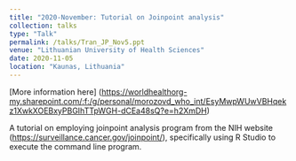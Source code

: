 ```yaml
---
title: "2020-November: Tutorial on Joinpoint analysis"
collection: talks
type: "Talk"
permalink: /talks/Tran_JP_Nov5.ppt
venue: "Lithuanian University of Health Sciences"
date: 2020-11-05
location: "Kaunas, Lithuania"
---
```


[More information here] (https://worldhealthorg-my.sharepoint.com/:f:/g/personal/morozovd_who_int/EsyMwpWUwVBHqekz1XwkXOEBxyPBGIhTTpWGH-dCEa48sQ?e=h2XmDH)

A tutorial on employing joinpoint analysis program from the NIH website (https://surveillance.cancer.gov/joinpoint/), specifically using R Studio to execute the command line program.
